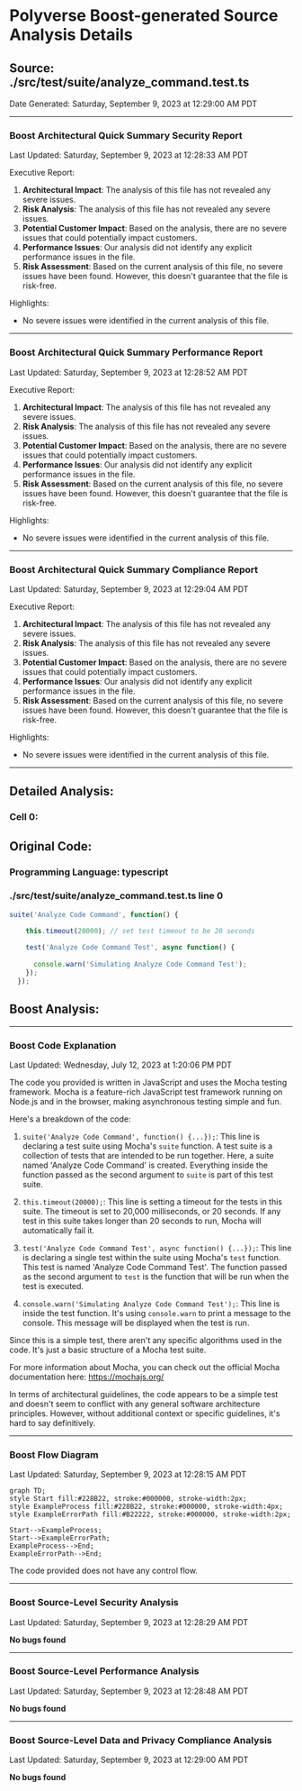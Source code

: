 # Polyverse Boost-generated Source Analysis Details

## Source: ./src/test/suite/analyze_command.test.ts
Date Generated: Saturday, September 9, 2023 at 12:29:00 AM PDT



---

### Boost Architectural Quick Summary Security Report

Last Updated: Saturday, September 9, 2023 at 12:28:33 AM PDT


Executive Report:

1. **Architectural Impact**: The analysis of this file has not revealed any severe issues.
2. **Risk Analysis**: The analysis of this file has not revealed any severe issues.
3. **Potential Customer Impact**: Based on the analysis, there are no severe issues that could potentially impact customers.
4. **Performance Issues**: Our analysis did not identify any explicit performance issues in the file.
5. **Risk Assessment**: Based on the current analysis of this file, no severe issues have been found. However, this doesn't guarantee that the file is risk-free.

Highlights:

- No severe issues were identified in the current analysis of this file.



---

### Boost Architectural Quick Summary Performance Report

Last Updated: Saturday, September 9, 2023 at 12:28:52 AM PDT


Executive Report:

1. **Architectural Impact**: The analysis of this file has not revealed any severe issues.
2. **Risk Analysis**: The analysis of this file has not revealed any severe issues.
3. **Potential Customer Impact**: Based on the analysis, there are no severe issues that could potentially impact customers.
4. **Performance Issues**: Our analysis did not identify any explicit performance issues in the file.
5. **Risk Assessment**: Based on the current analysis of this file, no severe issues have been found. However, this doesn't guarantee that the file is risk-free.

Highlights:

- No severe issues were identified in the current analysis of this file.



---

### Boost Architectural Quick Summary Compliance Report

Last Updated: Saturday, September 9, 2023 at 12:29:04 AM PDT


Executive Report:

1. **Architectural Impact**: The analysis of this file has not revealed any severe issues.
2. **Risk Analysis**: The analysis of this file has not revealed any severe issues.
3. **Potential Customer Impact**: Based on the analysis, there are no severe issues that could potentially impact customers.
4. **Performance Issues**: Our analysis did not identify any explicit performance issues in the file.
5. **Risk Assessment**: Based on the current analysis of this file, no severe issues have been found. However, this doesn't guarantee that the file is risk-free.

Highlights:

- No severe issues were identified in the current analysis of this file.

---
## Detailed Analysis:

### Cell 0:
## Original Code:

### Programming Language: typescript
### ./src/test/suite/analyze_command.test.ts line 0

```typescript
suite('Analyze Code Command', function() {

    this.timeout(20000); // set test timeout to be 20 seconds
  
    test('Analyze Code Command Test', async function() {
  
      console.warn('Simulating Analyze Code Command Test');
    });
  });

```
## Boost Analysis:



---

### Boost Code Explanation

Last Updated: Wednesday, July 12, 2023 at 1:20:06 PM PDT

The code you provided is written in JavaScript and uses the Mocha testing framework. Mocha is a feature-rich JavaScript test framework running on Node.js and in the browser, making asynchronous testing simple and fun. 

Here's a breakdown of the code:

1. `suite('Analyze Code Command', function() {...});`: This line is declaring a test suite using Mocha's `suite` function. A test suite is a collection of tests that are intended to be run together. Here, a suite named 'Analyze Code Command' is created. Everything inside the function passed as the second argument to `suite` is part of this test suite.

2. `this.timeout(20000);`: This line is setting a timeout for the tests in this suite. The timeout is set to 20,000 milliseconds, or 20 seconds. If any test in this suite takes longer than 20 seconds to run, Mocha will automatically fail it.

3. `test('Analyze Code Command Test', async function() {...});`: This line is declaring a single test within the suite using Mocha's `test` function. This test is named 'Analyze Code Command Test'. The function passed as the second argument to `test` is the function that will be run when the test is executed.

4. `console.warn('Simulating Analyze Code Command Test');`: This line is inside the test function. It's using `console.warn` to print a message to the console. This message will be displayed when the test is run. 

Since this is a simple test, there aren't any specific algorithms used in the code. It's just a basic structure of a Mocha test suite.

For more information about Mocha, you can check out the official Mocha documentation here: https://mochajs.org/

In terms of architectural guidelines, the code appears to be a simple test and doesn't seem to conflict with any general software architecture principles. However, without additional context or specific guidelines, it's hard to say definitively.



---

### Boost Flow Diagram

Last Updated: Saturday, September 9, 2023 at 12:28:15 AM PDT

```mermaid
graph TD;
style Start fill:#228B22, stroke:#000000, stroke-width:2px;
style ExampleProcess fill:#228B22, stroke:#000000, stroke-width:4px;
style ExampleErrorPath fill:#B22222, stroke:#000000, stroke-width:2px;

Start-->ExampleProcess;
Start-->ExampleErrorPath;
ExampleProcess-->End;
ExampleErrorPath-->End;
```

The code provided does not have any control flow.



---

### Boost Source-Level Security Analysis

Last Updated: Saturday, September 9, 2023 at 12:28:29 AM PDT

**No bugs found**



---

### Boost Source-Level Performance Analysis

Last Updated: Saturday, September 9, 2023 at 12:28:48 AM PDT

**No bugs found**



---

### Boost Source-Level Data and Privacy Compliance Analysis

Last Updated: Saturday, September 9, 2023 at 12:29:00 AM PDT

**No bugs found**

